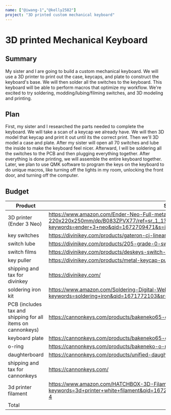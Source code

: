 ```yaml
---
name: ["@iwang-1","@kelly2582"]
project: "3D printed custom mechanical keyboard"
---
```


# 3D printed Mechanical Keyboard

## Summary

My sister and I are going to build a custom mechanical keyboard. We will use a 3D printer to print out the case, keycaps, and plate to construct the keyboard's base. We will then solder all the switches to the keyboard. This keyboard will be able to perform macros that optimize my workflow. 
We're excited to try soldering, modding/lubing/filming switches, and 3D modeling and printing. 

## Plan

First, my sister and I researched the parts needed to complete the keyboard. 
We will take a scan of a keycap we already have. We will then 3D model that keycap and print it out until its the correct print. Then we'll 3D model a case and plate.
After my sister will open all 70 switches and lube the inside to make the keyboard feel nicer. 
Afterward, I will be soldering all the switches to the PCB and then plugging everything together. 
After everything is done printing, we will assemble the entire keyboard together.
Later, we plan to use QMK software to program the keys on the keyboard to do unique macros, like turning off the lights in my room, unlocking the front door, and turning off the computer.

## Budget

| Product         | Supplier/Link                         | Cost   |
| --------------- | ------------------------------------- | ------ |
| 3D printer (Ender 3 Neo) |https://www.amazon.com/Ender-Neo-Full-metal-Carborundum-220x220x250mm/dp/B083ZPVX77/ref=sr_1_1?keywords=ender+3+neo&qid=1672709471&s=industrial&sprefix=%2Cindustrial%2C74&sr=1-1| $239.00  |
| key switches|https://divinikey.com/products/gateron-cj-linear-switches | $93.00 |
| switch lube|https://divinikey.com/products/205-grade-0-switch-lubricant?_pos=1&_sid=f1bfedb7d&_ss=r | $7.95 |
| switch films|https://divinikey.com/products/deskeys-switch-film?_pos=2&_sid=9543fc950&_ss=r | $6.95 |
| key puller|https://divinikey.com/products/metal-keycap-puller?_pos=1&_sid=4c701c084&_ss=r | $4.95 |
| shipping and tax for divinkey|https://divinikey.com/| $6.39 |
| soldering iron kit| https://www.amazon.com/Soldering-Digital-Welding-Portable-Electric/dp/B08R3515SF/ref=sr_1_6?keywords=soldering+iron&qid=1671772103&sr=8-6 | $13.34 |
| PCB (includes tax and shipping for all items on cannonkeys) |https://cannonkeys.com/products/bakeneko65-extra-pcbs?variant=40711868678255 | $80.00 |
| keyboard plate |https://cannonkeys.com/products/bakeneko65-extra-plate | $50.00 |
| o-ring|https://cannonkeys.com/products/bakeneko-o-rings?variant=40895048745071 | $11.00 |
|daughterboard |https://cannonkeys.com/products/unified-daughterboard-and-jst-cable?variant=39823993176175 | $16.00 |
| shipping and tax for cannonkeys|https://cannonkeys.com/| $17.81 |
| 3d printer filament |https://www.amazon.com/HATCHBOX-3D-Filament-Dimensional-Accuracy/dp/B00J0GMMP6/ref=sr_1_4?keywords=3d+printer+white+filament&qid=1672526616&sprefix=3d+printer+white+%2Caps%2C73&sr=8-4 | $24.99 |
| Total           |                                       | $571.38 |
